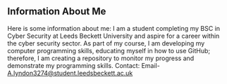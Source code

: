 ## Information About Me 
Here is some information about me:
I am a student completing my BSC in Cyber Security at Leeds Beckett University and aspire for a career within the cyber security sector. 
As part of my course, I am developing my computer programming skills, educating myself in how to use GitHub; therefore, I am creating a repository to monitor my progress and demonstrate my programming skills. 
Contact:
Email- A.lyndon3274@student.leedsbeckett.ac.uk
<!--


